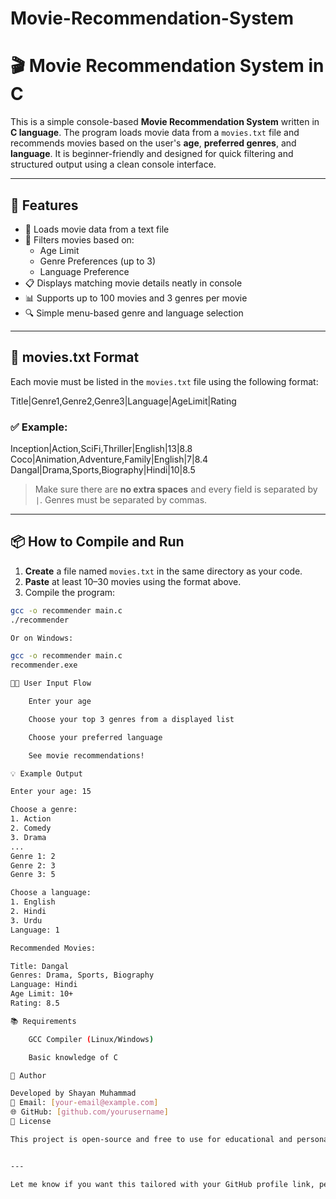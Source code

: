 # Movie-Recommendation-System
# 🎬 Movie Recommendation System in C

This is a simple console-based **Movie Recommendation System** written in **C language**. The program loads movie data from a `movies.txt` file and recommends movies based on the user's **age**, **preferred genres**, and **language**. It is beginner-friendly and designed for quick filtering and structured output using a clean console interface.

---

## 🚀 Features

- 📂 Loads movie data from a text file
- 🎯 Filters movies based on:
  - Age Limit
  - Genre Preferences (up to 3)
  - Language Preference
- 📋 Displays matching movie details neatly in console
- 📊 Supports up to 100 movies and 3 genres per movie
- 🔍 Simple menu-based genre and language selection

---

## 📁 movies.txt Format

Each movie must be listed in the `movies.txt` file using the following format:

Title|Genre1,Genre2,Genre3|Language|AgeLimit|Rating


### ✅ Example:

Inception|Action,SciFi,Thriller|English|13|8.8
Coco|Animation,Adventure,Family|English|7|8.4
Dangal|Drama,Sports,Biography|Hindi|10|8.5


> Make sure there are **no extra spaces** and every field is separated by `|`. Genres must be separated by commas.

---

## 📦 How to Compile and Run

1. **Create** a file named `movies.txt` in the same directory as your code.
2. **Paste** at least 10–30 movies using the format above.
3. Compile the program:

```bash
gcc -o recommender main.c
./recommender

Or on Windows:

gcc -o recommender main.c
recommender.exe

🧑‍💻 User Input Flow

    Enter your age

    Choose your top 3 genres from a displayed list

    Choose your preferred language

    See movie recommendations!

💡 Example Output

Enter your age: 15

Choose a genre:
1. Action
2. Comedy
3. Drama
...
Genre 1: 2
Genre 2: 3
Genre 3: 5

Choose a language:
1. English
2. Hindi
3. Urdu
Language: 1

Recommended Movies:

Title: Dangal
Genres: Drama, Sports, Biography
Language: Hindi
Age Limit: 10+
Rating: 8.5

📚 Requirements

    GCC Compiler (Linux/Windows)

    Basic knowledge of C

📌 Author

Developed by Shayan Muhammad
📧 Email: [your-email@example.com]
🌐 GitHub: [github.com/yourusername]
📜 License

This project is open-source and free to use for educational and personal use. No warranties or guarantees.


---

Let me know if you want this tailored with your GitHub profile link, personal info, or extra    🎬 Movie Recommendation System in C — A console-based C program that recommends movies based on user’s age, language, and genre preferences. It reads movie data from a file, uses structured filtering, and provides a simple menu-driven UI.
